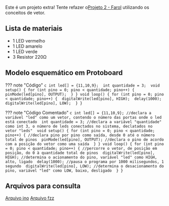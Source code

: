 Este é um projeto extra! Tente refazer o[Projeto 2 - Farol](Projetos/PROJETO02-FAROL.md) utilizando os conceitos de vetor.

## Lista de materiais

 - 1 LED vermelho
 - 1 LED amarelo
 - 1 LED verde
 - 3 Resistor 220Ω

## Modelo esquemático em Protoboard



??? note "Código"
    ```c
    int led[] = {11,10,9}; 
	int quantidade = 3; 
	void setup() {
  		for (int pino = 0; pino < quantidade; pino++) { 
    		pinMode(led[pino], OUTPUT); 
  		}
	}
	void loop() {
  		for (int pino = 0; pino < quantidade; pino++) { 
    	digitalWrite(led[pino], HIGH); 
    	delay(1000); 
    	digitalWrite(led[pino], LOW); 
  		}
	}
    ```

??? note "Código Comentado"
    ```c
    int led[] = {11,10,9}; //declara a variável "led" como um vetor, contendo o número das portas onde o led está conectado 
	int quantidade = 3; //declara a variável "quantidade" como int 3, o número de leds conectados no sistema, declatados no vetor "leds" 
	void setup() {
  		for (int pino = 0; pino < quantidade; pino++) { //declara pino por pino como saída, desde 0 até o número total de pinos 
    		pinMode(led[pino], OUTPUT); //declara o pino de acordo com a posição do vetor como uma saída 
  		}
	}
	void loop() {
  		for (int pino = 0; pino < quantidade; pino++) { //percorre o vetor, de posição em posição, do 0 à quantidade total de pinos 
    	digitalWrite(led[pino], HIGH); //determina o acionamento do pino, variável "led" como HIGH, alto, ligado 
    	delay(1000); //pausa o programa por 1000 milisegundos, 1 segundo 
    	digitalWrite(led[pino], LOW); //determina o desacionamento do pino, variável "led" como LOW, baixo, desligado 
  		}
	}
    ```

## Arquivos para consulta

[Arquivo ino][proj17ino]
[Arquivo fzz][proj17fzz]






[proj17ino]: arq/proj17.ino
[proj17fzz]: arq/proj17.fzz